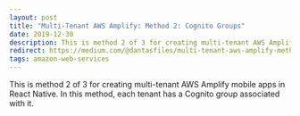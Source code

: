 ```yaml
---
layout: post
title: "Multi-Tenant AWS Amplify: Method 2: Cognito Groups"
date: 2019-12-30
description: This is method 2 of 3 for creating multi-tenant AWS Amplify mobile apps in React Native. In this method, each tenant has a Cognito group associated with it.
redirect: https://medium.com/@dantasfiles/multi-tenant-aws-amplify-method-2-cognito-groups-38b40ace2e9e
tags: amazon-web-services
---
```


This is method 2 of 3 for creating multi-tenant AWS Amplify mobile apps in React Native. In this method, each tenant has a Cognito group associated with it.

